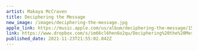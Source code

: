 ```yaml
---
artist: Makaya McCraven
title: Deciphering the Message
new_image: /images/deciphering-the-message.jpg
apple_link: https://music.apple.com/us/album/deciphering-the-message/1581270929
link: https://www.dropbox.com/s/im66cl6hen6o2qu/Deciphering%20the%20Message.zip?dl=1
published_date: 2021-11-23T21:55:02.842Z
---
```

